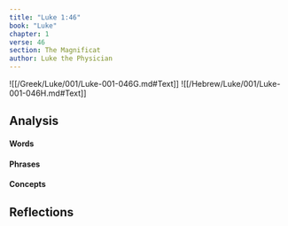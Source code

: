```yaml
---
title: "Luke 1:46"
book: "Luke"
chapter: 1
verse: 46
section: The Magnificat
author: Luke the Physician
---
```

![[/Greek/Luke/001/Luke-001-046G.md#Text]]
![[/Hebrew/Luke/001/Luke-001-046H.md#Text]]

## Analysis

#### Words

#### Phrases

#### Concepts

## Reflections
